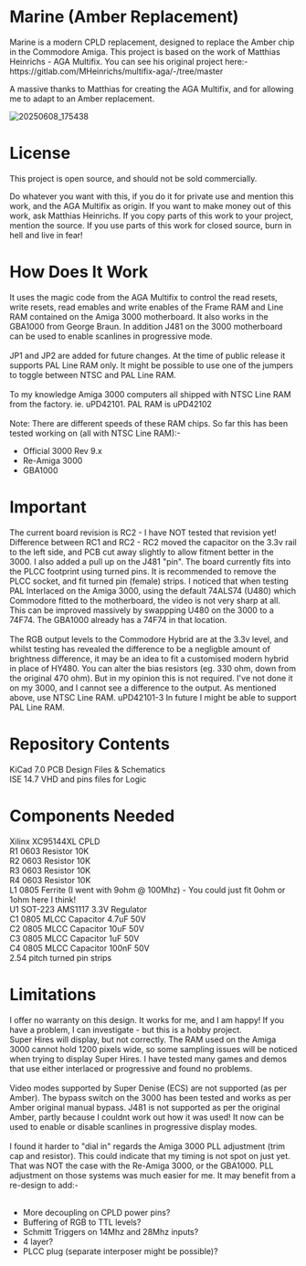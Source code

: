<h1>Marine (Amber Replacement)</h1>
Marine is a modern CPLD replacement, designed to replace the Amber chip in the Commodore Amiga.
This project is based on the work of Matthias Heinrichs - AGA Multifix.
You can see his original project here:- https://gitlab.com/MHeinrichs/multifix-aga/-/tree/master

A massive thanks to Matthias for creating the AGA Multifix, and for allowing me to adapt to an Amber replacement.

![20250608_175438](https://github.com/user-attachments/assets/77b75f60-ae52-479e-ad04-98aac9ea0a00)

<h1>License</h1>
This project is open source, and should not be sold commercially.

Do whatever you want with this, if you do it for private use and mention this work, and the AGA Multifix as origin.
If you want to make money out of this work, ask Matthias Heinrichs.
If you copy parts of this work to your project, mention the source.
If you use parts of this work for closed source, burn in hell and live in fear!

<h1>How Does It Work</h1>
It uses the magic code from the AGA Multifix to control the read resets, write resets, read emables and write enables of the Frame RAM and Line RAM contained on the Amiga 3000 motherboard.  It also works in the GBA1000 from George Braun.
In addition J481 on the 3000 motherboard can be used to enable scanlines in progressive mode.<br><br>
JP1 and JP2 are added for future changes.   At the time of public release it supports PAL Line RAM only.  It might be possible to use one of the jumpers to toggle between NTSC and PAL Line RAM.<br><br>   To my knowledge Amiga 3000 computers all shipped with NTSC Line RAM from the factory.  ie. uPD42101.   PAL RAM is uPD42102<br><br>
Note: There are different speeds of these RAM chips.  So far this has been tested working on (all with NTSC Line RAM):-<br>
<ul>
<li>Official 3000 Rev 9.x</li>
<li>Re-Amiga 3000</li>
<li>GBA1000</li>
</ul>
<h1>Important</h1>
The current board revision is RC2 - I have NOT tested that revision yet!  Difference between RC1 and RC2 - RC2 moved the capacitor on the 3.3v rail to the left side, and PCB cut away slightly to allow fitment better in the 3000.  I also added a pull up on the J481 "pin".
The board currently fits into the PLCC footprint using turned pins.   It is recommended to remove the PLCC socket, and fit turned pin (female) strips.
I noticed that when testing PAL Interlaced on the Amiga 3000, using the default 74ALS74 (U480) which Commodore fitted to the motherboard, the video is not very sharp at all.  This can be improved massively by swappping U480 on the 3000 to a 74F74.  The GBA1000 already has a 74F74 in that location.
<br><br>
The RGB output levels to the Commodore Hybrid are at the 3.3v level, and whilst testing has revealed the difference to be a negligble amount of brightness difference, it may be an idea to fit a customised modern hybrid in place of HY480.
You can alter the bias resistors (eg. 330 ohm, down from the original 470 ohm).  But in my opinion this is not required.  I've not done it on my 3000, and I cannot see a difference to the output.
As mentioned above, use NTSC Line RAM. uPD42101-3
In future I might be able to support PAL Line RAM.

<h1>Repository Contents</h1>
KiCad 7.0 PCB Design Files & Schematics
<br>
ISE 14.7 VHD and pins files for Logic

<h1>Components Needed</h1>
Xilinx XC95144XL CPLD<br>
R1  0603 Resistor 10K<br>
R2  0603 Resistor 10K<br>
R3  0603 Resistor 10K<br>
R4  0603 Resistor 10K<br>
L1  0805 Ferrite (I went with 9ohm @ 100Mhz) - You could just fit 0ohm or 1ohm here I think!<br>
U1  SOT-223 AMS1117 3.3V Regulator<br>
C1  0805 MLCC Capacitor 4.7uF 50V<br>
C2  0805 MLCC Capacitor 10uF  50V<br>
C3  0805 MLCC Capacitor 1uF   50V<br>
C4  0805 MLCC Capacitor 100nF 50V<br>
2.54 pitch turned pin strips<br>

<h1>Limitations</h1>
I offer no warranty on this design.  It works for me, and I am happy!
If you have a problem, I can investigate - but this is a hobby project.<br>
Super Hires will display, but not correctly.  The RAM used on the Amiga 3000 cannot hold 1200 pixels wide, so some sampling issues will be noticed when trying to display Super Hires.
I have tested many games and demos that use either interlaced or progressive and found no problems.<br><br>
Video modes supported by Super Denise (ECS) are not supported (as per Amber).
The bypass switch on the 3000 has been tested and works as per Amber original manual bypass.
J481 is not supported as per the original Amber, partly because I couldnt work out how it was used!  It now can be used to enable or disable scanlines in progressive display modes.<br><br>
I found it harder to "dial in" regards the Amiga 3000 PLL adjustment (trim cap and resistor).  This could indicate that my timing is not spot on just yet.  That was NOT the case with the Re-Amiga 3000, or the GBA1000.  PLL adjustment on those systems was much easier for me.  It may benefit from a re-design to add:-<br>
<br>
<ul>
<li>More decoupling on CPLD power pins?</li>
<li>Buffering of RGB to TTL levels?</li>
<li>Schmitt Triggers on 14Mhz and 28Mhz inputs?</li>
<li>4 layer?</li>
<li>PLCC plug (separate interposer might be possible)?</li>
</ul>

